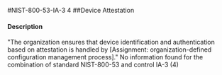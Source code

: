 #NIST-800-53-IA-3 4
##Device Attestation
#### Description
"The organization ensures that device identification and authentication based on attestation is handled by [Assignment: organization-defined configuration management process]."
No information found for the combination of standard NIST-800-53 and control IA-3 (4)
